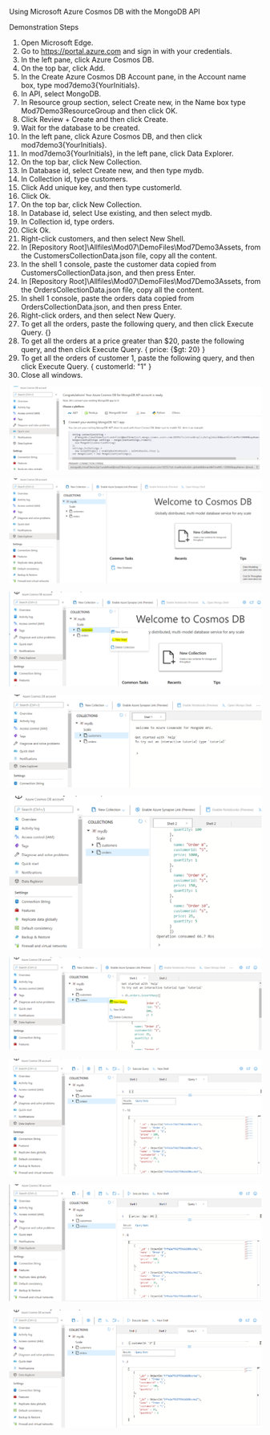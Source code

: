 Using Microsoft Azure Cosmos DB with the MongoDB API

Demonstration Steps

1. Open Microsoft Edge.
2. Go to https://portal.azure.com and sign in with your credentials.
3. In the left pane, click Azure Cosmos DB.
4. On the top bar, click Add.
5. In the Create Azure Cosmos DB Account pane, in the Account name box, type mod7demo3{YourInitials}.
6. In API, select MongoDB.
7. In Resource group section, select Create new, in the Name box type Mod7Demo3ResourceGroup and then click OK.
8. Click Review + Create and then click Create.
9. Wait for the database to be created.
10. In the left pane, click Azure Cosmos DB, and then click mod7demo3{YourInitials}.
11. In mod7demo3{YourInitials}, in the left pane, click Data Explorer.
12. On the top bar, click New Collection.
13. In Database id, select Create new, and then type mydb.
14. In Collection id, type customers.
15. Click Add unique key, and then type customerId.
16. Click Ok.
17. On the top bar, click New Collection.
18. In Database id, select Use existing, and then select mydb.
19. In Collection id, type orders.
20. Click Ok.
21. Right-click customers, and then select New Shell.
22. In [Repository Root]\Allfiles\Mod07\DemoFiles\Mod7Demo3Assets, from the CustomersCollectionData.json file, copy all the content.
23. In the shell 1 console, paste the customer data copied from CustomersCollectionData.json, and then press Enter.
24. In [Repository Root]\Allfiles\Mod07\DemoFiles\Mod7Demo3Assets, from the OrdersCollectionData.json file, copy all the content.
25. In shell 1 console, paste the orders data copied from OrdersCollectionData.json, and then press Enter.
26. Right-click orders, and then select New Query.
27. To get all the orders, paste the following query, and then click Execute Query.
         {}
28. To get all the orders at a price greater than $20, paste the following query, and then click Execute Query.
         { price: {$gt: 20} }
29. To get all the orders of customer 1, paste the following query, and then click Execute Query.
         { customerId: "1" }
30. Close all windows.


![20487_images](https://github.com/ialcaidef/Using-Microsoft-Azure-Cosmos-DB-with-the-MongoDB-API/blob/main/img/CreadoCosmoDB.PNG)


![20487_images](https://github.com/ialcaidef/Using-Microsoft-Azure-Cosmos-DB-with-the-MongoDB-API/blob/main/img/contenedores.PNG)


  ![20487_images](https://github.com/ialcaidef/Using-Microsoft-Azure-Cosmos-DB-with-the-MongoDB-API/blob/main/img/sacarshell.PNG)


  ![20487_images](https://github.com/ialcaidef/Using-Microsoft-Azure-Cosmos-DB-with-the-MongoDB-API/blob/main/img/sacarshell2.PNG)


  ![20487_images](https://github.com/ialcaidef/Using-Microsoft-Azure-Cosmos-DB-with-the-MongoDB-API/blob/main/img/sacarshell4.PNG)


![20487_images](https://github.com/ialcaidef/Using-Microsoft-Azure-Cosmos-DB-with-the-MongoDB-API/blob/main/img/sacarquery.PNG)


![20487_images](https://github.com/ialcaidef/Using-Microsoft-Azure-Cosmos-DB-with-the-MongoDB-API/blob/main/img/sacarquery1.PNG)


![20487_images](https://github.com/ialcaidef/Using-Microsoft-Azure-Cosmos-DB-with-the-MongoDB-API/blob/main/img/sacarquery2.PNG)


![20487_images](https://github.com/ialcaidef/Using-Microsoft-Azure-Cosmos-DB-with-the-MongoDB-API/blob/main/img/sacarquery3.PNG)
